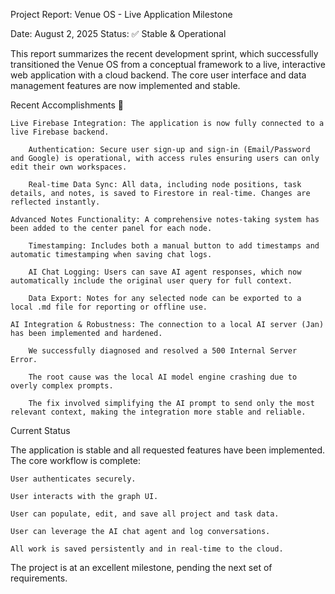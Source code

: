 Project Report: Venue OS - Live Application Milestone

Date: August 2, 2025
Status: ✅ Stable & Operational

This report summarizes the recent development sprint, which successfully transitioned the Venue OS from a conceptual framework to a live, interactive web application with a cloud backend. The core user interface and data management features are now implemented and stable.

Recent Accomplishments 🚀

    Live Firebase Integration: The application is now fully connected to a live Firebase backend.

        Authentication: Secure user sign-up and sign-in (Email/Password and Google) is operational, with access rules ensuring users can only edit their own workspaces.

        Real-time Data Sync: All data, including node positions, task details, and notes, is saved to Firestore in real-time. Changes are reflected instantly.

    Advanced Notes Functionality: A comprehensive notes-taking system has been added to the center panel for each node.

        Timestamping: Includes both a manual button to add timestamps and automatic timestamping when saving chat logs.

        AI Chat Logging: Users can save AI agent responses, which now automatically include the original user query for full context.

        Data Export: Notes for any selected node can be exported to a local .md file for reporting or offline use.

    AI Integration & Robustness: The connection to a local AI server (Jan) has been implemented and hardened.

        We successfully diagnosed and resolved a 500 Internal Server Error.

        The root cause was the local AI model engine crashing due to overly complex prompts.

        The fix involved simplifying the AI prompt to send only the most relevant context, making the integration more stable and reliable.

Current Status

The application is stable and all requested features have been implemented. The core workflow is complete:

    User authenticates securely.

    User interacts with the graph UI.

    User can populate, edit, and save all project and task data.

    User can leverage the AI chat agent and log conversations.

    All work is saved persistently and in real-time to the cloud.

The project is at an excellent milestone, pending the next set of requirements.
